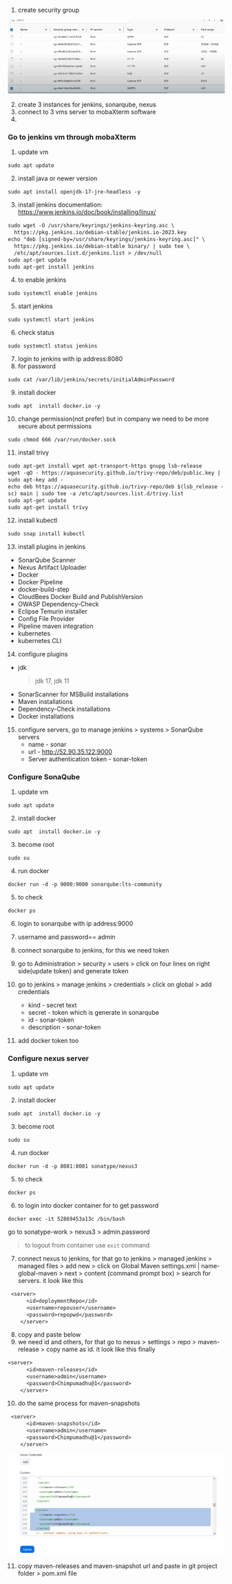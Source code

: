 1. create security group
   
![image alt](https://github.com/KarampudiKarthik/Devops-Projects/blob/main/images/2.PNG?raw=true)

2. create 3 instances for jenkins, sonarqube, nexus
3. connect to 3 vms server to mobaXterm software
4. 
### Go to jenkins vm through mobaXterm
1. update vm
```
sudo apt update
```

2. install java or newer version
```
sudo apt install openjdk-17-jre-headless -y
```
3. install jenkins
documentation: https://www.jenkins.io/doc/book/installing/linux/
```
sudo wget -O /usr/share/keyrings/jenkins-keyring.asc \
  https://pkg.jenkins.io/debian-stable/jenkins.io-2023.key
echo "deb [signed-by=/usr/share/keyrings/jenkins-keyring.asc]" \
  https://pkg.jenkins.io/debian-stable binary/ | sudo tee \
  /etc/apt/sources.list.d/jenkins.list > /dev/null
sudo apt-get update
sudo apt-get install jenkins
```
4. to enable jenkins
```
sudo systemctl enable jenkins
```
5. start jenkins
```
sudo systemctl start jenkins
```
6. check status
```
sudo systemctl status jenkins
```
7. login to jenkins with ip address:8080
8. for password
```
sudo cat /var/lib/jenkins/secrets/initialAdminPassword
```
9. install docker
```
sudo apt  install docker.io -y
```
10. change permission(not prefer) but in company we need to be more secure about permissions
```
sudo chmod 666 /var/run/docker.sock
```
11. install trivy
```
sudo apt-get install wget apt-transport-https gnupg lsb-release
wget -qO - https://aquasecurity.github.io/trivy-repo/deb/public.key | sudo apt-key add -
echo deb https://aquasecurity.github.io/trivy-repo/deb $(lsb_release -sc) main | sudo tee -a /etc/apt/sources.list.d/trivy.list
sudo apt-get update
sudo apt-get install trivy
```
12. install kubectl
```
sudo snap install kubectl
```
13. install plugins in jenkins
* SonarQube Scanner
* Nexus Artifact Uploader
* Docker 
* Docker Pipeline
* docker-build-step
* CloudBees Docker Build and PublishVersion
* OWASP Dependency-Check
* Eclipse Temurin installer
* Config File Provider
* Pipeline maven integration
* kubernetes
* kubernetes CLI
  
14. configure plugins
* jdk
  > jdk 17, jdk 11
* SonarScanner for MSBuild installations
* Maven installations
* Dependency-Check installations
* Docker installations

15. configure servers, go to manage jenkins > systems > SonarQube servers
    * name - sonar
    * url - http://52.90.35.122:9000
    * Server authentication token - sonar-token


### Configure SonaQube
1. update vm
```
sudo apt update
```
2. install docker
```
sudo apt  install docker.io -y
```
3. become root
```
sudo su
```
4. run docker
```
docker run -d -p 9000:9000 sonarqube:lts-community
```
5. to check
```
docker ps
```
6. login to sonarqube with ip address:9000
7. username and password== admin
8. connect sonarqube to jenkins, for this we need token
9. go to Administration > security > users > click on four lines on right side(update token) and generate token
10. go to jenkins > manage jenkins > credentials > click on global > add credentials
    * kind - secret text
    * secret - token which is generate in sonarqube
    * id - sonar-token
    * description - sonar-token

11. add docker token too


### Configure nexus server
1. update vm
```
sudo apt update
```
2. install docker
```
sudo apt  install docker.io -y
```
3. become root
```
sudo su
```
4. run docker
```
docker run -d -p 8081:8081 sonatype/nexus3
```
5. to check
```
docker ps
```
6. to login into docker container for to get password
```
docker exec -it 52869453a13c /bin/bash
```
go to  sonatype-work > nexus3 > admin.password

> to logout from container use `exit` command

7. connect nexus to jenkins, for that go to jenkins > managed jenkins > managed files > add new > click on Global Maven settings.xml | name- global-maven > next > content (command prompt box) > search for servers. it look like this
```
 <server>
      <id>deploymentRepo</id>
      <username>repouser</username>
      <password>repopwd</password>
    </server>
```
8. copy and paste below
9. we need id and others, for that go to nexus > settings > repo > maven-release > copy name as id. it look like this finally
```
<server>
      <id>maven-releases</id>
      <username>admin</username>
      <password>Chimpumadhu@1</password>
    </server>
```
10. do the same process for maven-snapshots
```
 <server>
      <id>maven-snapshots</id>
      <username>admin</username>
      <password>Chimpumadhu@1</password>
    </server>
```

![image alt](https://github.com/KarampudiKarthik/Devops-Projects/blob/main/images/3.PNG?raw=true)


11. copy maven-releases and maven-snapshot url and paste in git project folder > pom.xml file


 
